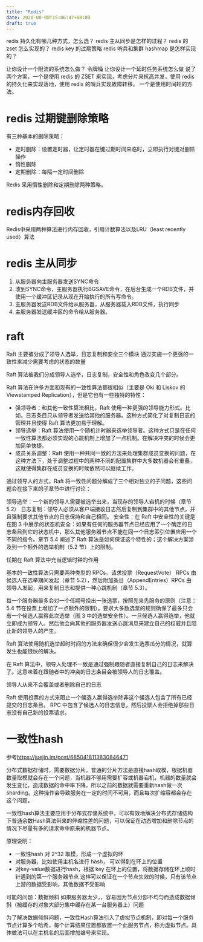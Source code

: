 ```yaml
---
title: "Redis"
date: 2020-08-08T15:06:47+08:00
draft: true
---
```


redis 持久化有哪几种方式，怎么选？
redis 主从同步是怎样的过程？
redis 的 zset 怎么实现的？
redis key 的过期策略
redis 哨兵和集群
hashmap 是怎样实现的？

让你设计一个限流的系统怎么做？ 令牌桶
让你设计一个延时任务系统怎么做 说了两个方案，一个是使用 redis 的 ZSET 来实现，考虑分片来抗高并发，使用 redis 的持久化来实现落地，使用 redis 的哨兵实现故障转移。 一个是使用时间轮的方法。

# redis 过期键删除策略
有三种基本的删除策略：
- 定时删除：设置定时器，让定时器在键过期时间来临时，立即执行对键对删除操作
- 惰性删除
- 定期删除：每隔一定时间删除

Redis 采用惰性删除和定期删除两种策略。

# redis内存回收
Redis中采用两种算法进行内存回收，引用计数算法以及LRU（least recently used）算法

# redis 主从同步
1. 从服务器向主服务器发送SYNC命令
2. 收到SYNC命令，主服务器执行BGSAVE命令，在后台生成一个RDB文件，并使用一个缓冲区记录从现在开始执行的所有写命令。
3. 主服务器发送RDB文件给从服务器，从服务器载入RDB文件，执行同步
4. 主服务器发送缓冲区的命令给从服务器。


# raft

Raft 主要被分成了领导人选举，日志复制和安全三个模块
通过实施一个更强的一致性来减少需要考虑的状态的数量

Raft 算法被我们分成领导人选举，日志复制，安全性和角色改变几个部分。

Raft 算法在许多方面和现有的一致性算法都很相似（主要是 Oki 和 Liskov 的 Viewstamped Replication），但是它也有一些独特的特性：

- 强领导者：和其他一致性算法相比，Raft 使用一种更强的领导能力形式。比如，日志条目只从领导者发送给其他的服务器。这种方式简化了对复制日志的管理并且使得 Raft 算法更加易于理解。
- 领导选举：Raft 算法使用一个随机计时器来选举领导者。这种方式只是在任何一致性算法都必须实现的心跳机制上增加了一点机制。在解决冲突的时候会更加简单快捷。
- 成员关系调整：Raft 使用一种共同一致的方法来处理集群成员变换的问题，在这种方法下，处于调整过程中的两种不同的配置集群中大多数机器会有重叠，这就使得集群在成员变换的时候依然可以继续工作。



通过领导人的方式，Raft 将一致性问题分解成了三个相对独立的子问题，这些问题会在接下来的子章节中进行讨论：

领导选举：一个新的领导人需要被选举出来，当现存的领导人宕机的时候（章节 5.2）
日志复制：领导人必须从客户端接收日志然后复制到集群中的其他节点，并且强制要求其他节点的日志保持和自己相同。
安全性：在 Raft 中安全性的关键是在图 3 中展示的状态机安全：如果有任何的服务器节点已经应用了一个确定的日志条目到它的状态机中，那么其他服务器节点不能在同一个日志索引位置应用一个不同的指令。章节 5.4 阐述了 Raft 算法是如何保证这个特性的；这个解决方案涉及到一个额外的选举机制（5.2 节）上的限制。

任期在 Raft 算法中充当逻辑时钟的作用

基本的一致性算法只需要两种类型的 RPCs。请求投票（RequestVote） RPCs 由候选人在选举期间发起（章节 5.2），然后附加条目（AppendEntries）RPCs 由领导人发起，用来复制日志和提供一种心跳机制（章节 5.3）。

每一个服务器最多会对一个任期号投出一张选票，按照先来先服务的原则（注意：5.4 节在投票上增加了一点额外的限制）。要求大多数选票的规则确保了最多只会有一个候选人赢得此次选举（图 3 中的选举安全性）。一旦候选人赢得选举，他就立即成为领导人。然后他会向其他的服务器发送心跳消息来建立自己的权威并且阻止新的领导人的产生。

Raft 算法使用随机选举超时时间的方法来确保很少会发生选票瓜分的情况，就算发生也能很快的解决。

在 Raft 算法中，领导人处理不一致是通过强制跟随者直接复制自己的日志来解决了。这意味着在跟随者中的冲突的日志条目会被领导人的日志覆盖。

领导人从来不会覆盖或者删除自己的日志

Raft 使用投票的方式来阻止一个候选人赢得选举除非这个候选人包含了所有已经提交的日志条目。
RPC 中包含了候选人的日志信息，然后投票人会拒绝掉那些日志没有自己新的投票请求。

# 一致性hash
参考<https://juejin.im/post/6850418113830846471>

分布式数据存储时，需要数据分片，普通的分片方法是直接hash取模，根据机器数量取模就会存在一个问题，当机器不够用需要扩容或机器宕机，机器的数量就会发生变化，造成数据的命中率下降，所以之前的数据就需要重新hash做一次sharding。这种操作会导致服务在一定的时间不可用，而且每次扩缩容都会存在这个问题。

一致性hash算法主要应用于分布式存储系统中，可以有效地解决分布式存储结构下普通余数Hash算法带来的伸缩性差的问题，可以保证在动态增加和删除节点的情况下尽量有多的请求命中原来的机器节点。

原理说明：
- 一致性hash 对 2^32 取模，形成一个虚拟的环
- 对服务器，比如使用主机名进行 hash， 可以得到在环上的位置
- 对key-value数据进行hash，根据 key 在环上的位置，将数据存储在环上顺时针遇到的第一个服务器节点
    这样可以保证在一个节点失效的时候，只有该节点上游的数据受影响，其他数据不受影响

可能的问题：数据倾斜
如果服务器太少，，容易因为节点分部不均匀而造成数据倾斜（被缓存的对象大部分集中缓存在某一台服务器上）问题

为了解决数据倾斜问题，一致性Hash算法引入了虚拟节点机制，即对每一个服务节点计算多个哈希，每个计算结果位置都放置一个此服务节点，称为虚拟节点。具体做法可以在主机名的后面增加编号来实现。